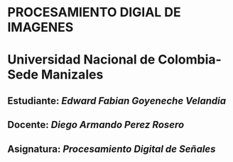 # **PROCESAMIENTO DIGIAL DE IMAGENES**
# **Universidad Nacional de Colombia-Sede Manizales**

## **Estudiante:** *Edward Fabian Goyeneche Velandia*
## **Docente:** *Diego Armando Perez Rosero*
## **Asignatura:** *Procesamiento Digital de Señales*